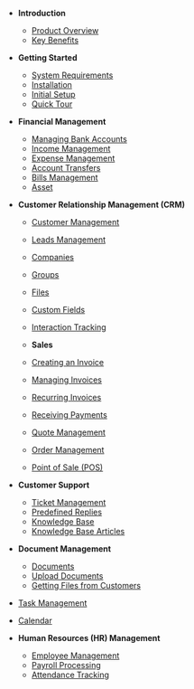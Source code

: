 - **Introduction**

  - [Product Overview](overview.md)
  - [Key Benefits](benefits.md)

- **Getting Started**

  - [System Requirements](system-requirements.md)
  - [Installation](installation.md)
  - [Initial Setup](initia-setup.md)
  - [Quick Tour](quick-tour.md)

- **Financial Management**

  - [Managing Bank Accounts](financial-management/bank-accounts.md)
  - [Income Management](financial-management/income-management.md)
  - [Expense Management](financial-management/expense-management.md)
  - [Account Transfers](financial-management/account-transfers.md)
  - [Bills Management](financial-management/bills-management.md)
  - [Asset](financial-management/asset-managementt.md)

- **Customer Relationship Management (CRM)**

  - [Customer Management](customer-relationship-management/customer-management.md)
  - [Leads Management](customer-relationship-management/leads-management.md)
  - [Companies](customer-relationship-management/companies.md)
  - [Groups](customer-relationship-management/groups.md)
  - [Files](customer-relationship-management/files.md)
  - [Custom Fields](customer-relationship-management/custom-fields.md)
  - [Interaction Tracking](customer-relationship-management/interaction-tracking.md)

  - **Sales**

  - [Creating an Invoice](sales/creating-an-invoice.md)
  - [Managing Invoices](sales/managing-invoices.md)
  - [Recurring Invoices](sales/recurring-invoices.md)
  - [Receiving Payments](sales/Receiving-Payments.md)
  - [Quote Management](sales/Quote-Management.md)
  - [Order Management](sales/Order-Management.md)
  - [Point of Sale (POS)](sales/Point-of-Sale.md)

- **Customer Support**

  - [Ticket Management](customer-support/ticket-management.md)
  - [Predefined Replies](customer-support/predefined-replies.md)
  - [Knowledge Base](customer-support/knowledge-base.md)
  - [Knowledge Base Articles](customer-support/knowledge-base-articles.md)

- **Document Management**

  - [Documents](document-management/documents.md)
  - [Upload Documents](document-management/upload-documents.md)
  - [Getting Files from Customers](document-management/getting-files-from-customers.md)

- [Task Management](task-management.md)
- [Calendar](calendar.md)

- **Human Resources (HR) Management**
  - [Employee Management](hrm/employee-management.md)
  - [Payroll Processing](hrm/payroll-processing.md)
  - [Attendance Tracking](hrm/attendance-tracking.md)